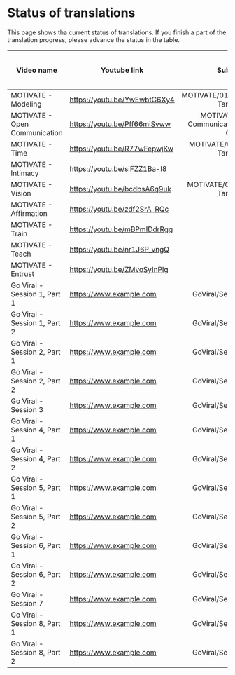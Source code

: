 # Status of translations

This page shows tha current status of translations. If you finish a part of the translation progress, please advance the status in the table.

| Video name                    | Youtube link                 | Subtitle file | in creation | to be reviewed | in review | to add to video | done |
|-------------------------------|------------------------------|:-------------:|:-----------:|:--------------:|:---------:|:---------------:|:----:|
| MOTIVATE - Modeling           | https://youtu.be/YwEwbtG6Xy4 | MOTIVATE/01_Modeling_Pastor-Tan-Chi.srt |             |                |          |                  |   x  |
| MOTIVATE - Open Communication | https://youtu.be/Pff66miSvww | MOTIVATE/02_Open-Communication_Pastor-Tan-Chi.srt |             |               |           |                  |   x  |
| MOTIVATE - Time               | https://youtu.be/R77wFepwjKw | MOTIVATE/03_Time_Pastor-Tan-Chi.srt |             |        x       |           |                 |      |
| MOTIVATE - Intimacy           | https://youtu.be/siFZZ1Ba-l8 |  |             |                |           |                 |      |
| MOTIVATE - Vision             | https://youtu.be/bcdbsA6q9uk | MOTIVATE/05_Vision_Pastor-Tan-Chi.srt |      x      |                |           |                 |      |
| MOTIVATE - Affirmation        | https://youtu.be/zdf2SrA_RQc |  |             |                |           |                 |      |
| MOTIVATE - Train              | https://youtu.be/mBPmIDdrRgg |  |             |                |           |                 |      |
| MOTIVATE - Teach              | https://youtu.be/nr1J6P_vngQ |  |             |                |           |                 |      |
| MOTIVATE - Entrust            | https://youtu.be/ZMvoSyInPlg |  |             |                |           |                 |      |
| Go Viral - Session 1, Part 1  | https://www.example.com | GoViral/Session1/Part1.srt |             |                |     x     |                 |      |
| Go Viral - Session 1, Part 2  | https://www.example.com | GoViral/Session1/Part2.srt |             |                |     x     |                 |      |
| Go Viral - Session 2, Part 1  | https://www.example.com | GoViral/Session2/Part1.srt |             |        x       |           |                 |      |
| Go Viral - Session 2, Part 2  | https://www.example.com | GoViral/Session2/Part2.srt |             |        x       |           |                 |      |
| Go Viral - Session 3          | https://www.example.com | GoViral/Session3/Part1.srt |             |        x       |           |                 |      |
| Go Viral - Session 4, Part 1  | https://www.example.com | GoViral/Session4/Part1.srt |             |        x       |           |                 |      |
| Go Viral - Session 4, Part 2  | https://www.example.com | GoViral/Session4/Part2.srt |             |        x       |           |                 |      |
| Go Viral - Session 5, Part 1  | https://www.example.com | GoViral/Session5/Part1.srt |             |        x       |           |                 |      |
| Go Viral - Session 5, Part 2  | https://www.example.com | GoViral/Session5/Part2.srt |             |        x       |           |                 |      |
| Go Viral - Session 6, Part 1  | https://www.example.com | GoViral/Session6/Part1.srt |             |        x       |           |                 |      |
| Go Viral - Session 6, Part 2  | https://www.example.com | GoViral/Session6/Part2.srt |             |        x       |           |                 |      |
| Go Viral - Session 7          | https://www.example.com | GoViral/Session7/Part1.srt |             |        x       |           |                 |      |
| Go Viral - Session 8, Part 1  | https://www.example.com | GoViral/Session8/Part1.srt |             |        x       |           |                 |      |
| Go Viral - Session 8, Part 2  | https://www.example.com | GoViral/Session8/Part2.srt |             |        x       |           |                 |      |
